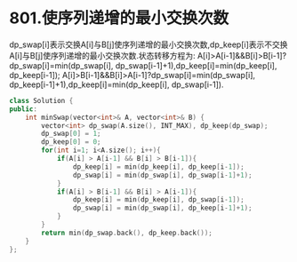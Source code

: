 # 801.使序列递增的最小交换次数

dp_swap[i]表示交换A[i]与B[j]使序列递增的最小交换次数,dp_keep[i]表示不交换A[i]与B[j]使序列递增的最小交换次数.状态转移方程为:
A[i]>A[i-1]&&B[i]>B[i-1]?dp_swap[i]=min(dp_swap[i], dp_swap[i-1]+1),dp_keep[i]=min(dp_keep[i], dp_keep[i-1]);
A[i]>B[i-1]&&B[i]>A[i-1]?dp_swap[i]=min(dp_swap[i], dp_keep[i-1]+1),dp_keep[i]=min(dp_keep[i], dp_swap[i-1]).

```cpp
class Solution {
public:
    int minSwap(vector<int>& A, vector<int>& B) {
        vector<int> dp_swap(A.size(), INT_MAX), dp_keep(dp_swap);
        dp_swap[0] = 1;
        dp_keep[0] = 0;
        for(int i=1; i<A.size(); i++){
            if(A[i] > A[i-1] && B[i] > B[i-1]){
                dp_keep[i] = min(dp_keep[i], dp_keep[i-1]);
                dp_swap[i] = min(dp_swap[i], dp_swap[i-1]+1);
            }
            if(A[i] > B[i-1] && B[i] > A[i-1]){
                dp_keep[i] = min(dp_keep[i], dp_swap[i-1]);
                dp_swap[i] = min(dp_swap[i], dp_keep[i-1]+1);
            }
        }
        return min(dp_swap.back(), dp_keep.back());
    }
};
```
